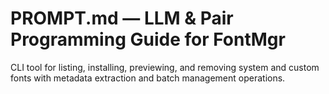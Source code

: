 # PROMPT.md — LLM & Pair Programming Guide for FontMgr

CLI tool for listing, installing, previewing, and removing system and custom fonts with metadata extraction and batch management operations.

